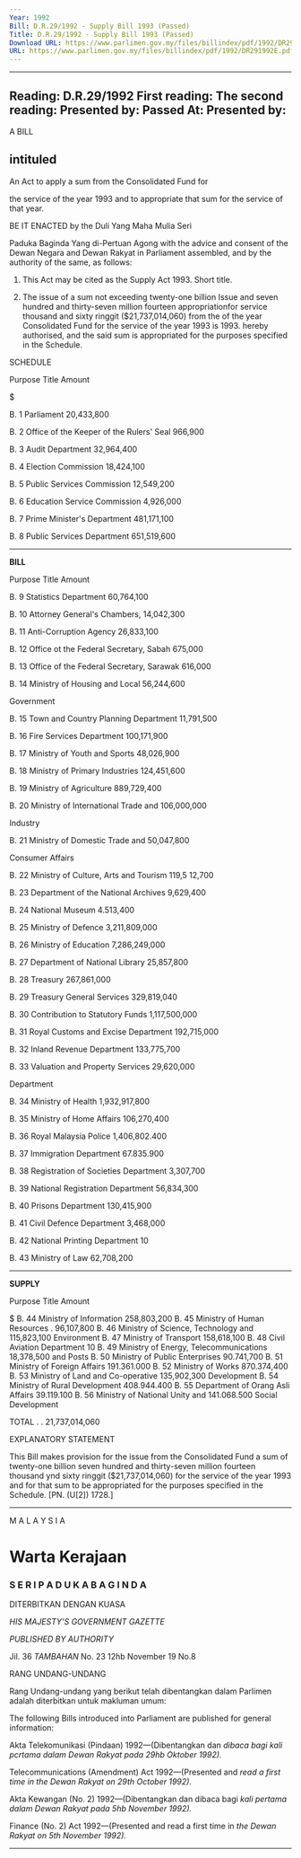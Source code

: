 ```yaml
---
Year: 1992
Bill: D.R.29/1992 - Supply Bill 1993 (Passed)
Title: D.R.29/1992 - Supply Bill 1993 (Passed)
Download URL: https://www.parlimen.gov.my/files/billindex/pdf/1992/DR291992E.pdf
URL: https://www.parlimen.gov.my/files/billindex/pdf/1992/DR291992E.pdf
---
```

---
Reading:
D.R.29/1992
First reading:
The second reading:
Presented by:
Passed At:
Presented by:
---

A BILL

## intituled

An Act to apply a sum from the Consolidated Fund for

the service of the year 1993 and to appropriate that
sum for the service of that year.

BE IT ENACTED by the Duli Yang Maha Mulia Seri

Paduka Baginda Yang di-Pertuan Agong with the advice
and consent of the Dewan Negara and Dewan Rakyat in
Parliament assembled, and by the authority of the same,
as follows:

1. This Act may be cited as the Supply Act 1993. Short title.

2. The issue of a sum not exceeding twenty-one billion Issue and
seven hundred and thirty-seven million fourteen appropriationfor service
thousand and sixty ringgit ($21,737,014,060) from the of the year
Consolidated Fund for the service of the year 1993 is 1993.
hereby authorised, and the said sum is appropriated for
the purposes specified in the Schedule.

SCHEDULE

Purpose Title Amount

$

B. 1 Parliament 20,433,800

B. 2 Office of the Keeper of the Rulers' Seal 966,900

B. 3 Audit Department 32,964,400

B. 4 Election Commission 18,424,100

B. 5 Public Services Commission 12,549,200

B. 6 Education Service Commission 4,926,000

B. 7 Prime Minister's Department 481,171,100

B. 8 Public Services Department 651,519,600


-----

**BILL**

Purpose Title Amount

B. 9 Statistics Department 60,764,100

B. 10 Attorney General's Chambers, 14,042,300

B. 11 Anti-Corruption Agency 26,833,100

B. 12 Office ot the Federal Secretary, Sabah 675,000

B. 13 Office of the Federal Secretary, Sarawak 616,000

B. 14 Ministry of Housing and Local 56,244,600

Government

B. 15 Town and Country Planning Department 11,791,500

B. 16 Fire Services Department 100,171,900

B. 17 Ministry of Youth and Sports 48,026,900

B. 18 Ministry of Primary Industries 124,451,600

B. 19 Ministry of Agriculture 889,729,400

B. 20 Ministry of International Trade and 106,000,000

Industry

B. 21 Ministry of Domestic Trade and 50,047,800

Consumer Affairs

B. 22 Ministry of Culture, Arts and Tourism 119,5 12,700

B. 23 Department of the National Archives 9,629,400

B. 24 National Museum 4.513,400

B. 25 Ministry of Defence 3,211,809,000

B. 26 Ministry of Education 7,286,249,000

B. 27 Department of National Library 25,857,800

B. 28 Treasury 267,861,000

B. 29 Treasury General Services 329,819,040

B. 30 Contribution to Statutory Funds 1,117,500,000

B. 31 Royal Customs and Excise Department 192,715,000

B. 32 Inland Revenue Department 133,775,700

B. 33 Valuation and Property Services 29,620,000

Department

B. 34 Ministry of Health 1,932,917,800

B. 35 Ministry of Home Affairs 106,270,400

B. 36 Royal Malaysia Police 1,406,802.400

B. 37 Immigration Department 67.835.900

B. 38 Registration of Societies Department 3,307,700

B. 39 National Registration Department 56,834,300

B. 40 Prisons Department 130,415,900

B. 41 Civil Defence Department 3,468,000

B. 42 National Printing Department 10

B. 43 Ministry of Law 62,708,200


-----

**SUPPLY**

Purpose Title Amount

$
B. 44 Ministry of Information 258,803,200
B. 45 Ministry of Human Resources . 96,107,800
B. 46 Ministry of Science, Technology and 115,823,100
Environment
B. 47 Ministry of Transport 158,618,100
B. 48 Civil Aviation Department 10
B. 49 Ministry of Energy, Telecommunications 18,378,500
and Posts
B. 50 Ministry of Public Enterprises 90.741,700
B. 51 Ministry of Foreign Affairs 191.361.000
B. 52 Ministry of Works 870.374,400
B. 53 Ministry of Land and Co-operative 135,902,300
Development
B. 54 Ministry of Rural Development 408.944.400
B. 55 Department of Orang Asli Affairs 39.119.100
B. 56 Ministry of National Unity and 141.068.500
Social Development

TOTAL . . 21,737,014,060

EXPLANATORY STATEMENT

This Bill makes provision for the issue from the Consolidated Fund
a sum of twenty-one billion seven hundred and thirty-seven million
fourteen thousand ynd sixty ringgit ($21,737,014,060) for the
service of the year 1993 and for that sum to be appropriated for
the purposes specified in the Schedule. [PN. (U[2]) 1728.]


-----

M A L A Y S I A
# Warta Kerajaan

### S E R I P A D U K A B A G I N D A

DITERBITKAN DENGAN KUASA

_HIS MAJESTY'S_ _GOVERNMENT GAZETTE_

_PUBLISHED BY AUTHORITY_

Jil. 36 _TAMBAHAN_
No. 23 12hb November 19 No.8

RANG UNDANG-UNDANG

Rang Undang-undang yang berikut telah dibentangkan
dalam Parlimen adalah diterbitkan untuk makluman
umum:

The following Bills introduced into Parliament are
published for general information:

Akta Telekomunikasi (Pindaan) 1992—(Dibentangkan dan
_dibaca bagi kali pcrtama dalam Dewan Rakyat pada 29hb_
_Oktober 1992)._

Telecommunications (Amendment) Act 1992—(Presented and
_read a first time in the Dewan Rakyat on 29th October 1992)._

Akta Kewangan (No. 2) 1992—(Dibentangkan dan dibaca bagi
_kali pertama dalam Dewan Rakyat pada 5hb November_
_1992)._

Finance (No. 2) Act 1992—(Presented and read a first time in
_the Dewan Rakyat on 5th November 1992)._


-----

